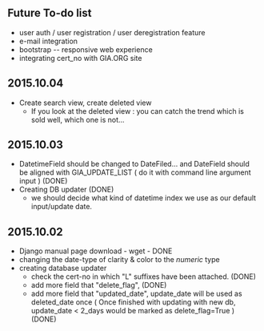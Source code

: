 
## Future To-do list

 * user auth / user registration / user deregistration feature
 * e-mail integration
 * bootstrap -- responsive web experience
 * integrating cert_no with GIA.ORG site

## 2015.10.04

* Create search view, create deleted view
   - If you look at the deleted view : you can catch the trend which is sold well, which one is not...

## 2015.10.03

 * DatetimeField should be changed to DateFiled... and DateField should be aligned with GIA_UPDATE_LIST ( do it with command line argument input ) (DONE)
 * Creating DB updater (DONE)
    - we should decide what kind of datetime index we use as our default input/update date. 

## 2015.10.02

* Django manual page download - wget - DONE
* changing the date-type of clarity & color to the *numeric* type
* creating database updater
   - check the cert-no in which "L" suffixes have been attached. (DONE)
   - add more field that "delete_flag",   (DONE)
   - add more field that "updated_date", update_date will be used as deleted_date once   ( Once finished with updating with new db, update_date < 2_days would be marked as delete_flag=True )  (DONE)

